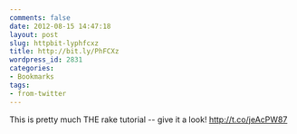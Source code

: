 ```yaml
---
comments: false
date: 2012-08-15 14:47:18
layout: post
slug: httpbit-lyphfcxz
title: http://bit.ly/PhFCXz
wordpress_id: 2831
categories:
- Bookmarks
tags:
- from-twitter
---
```


This is pretty much THE rake tutorial -- give it a look! http://t.co/jeAcPW87
